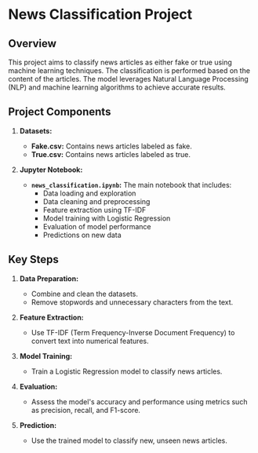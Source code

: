 # News Classification Project

## Overview

This project aims to classify news articles as either fake or true using machine learning techniques. The classification is performed based on the content of the articles. The model leverages Natural Language Processing (NLP) and machine learning algorithms to achieve accurate results.

## Project Components

1. **Datasets:**
   - **Fake.csv:** Contains news articles labeled as fake.
   - **True.csv:** Contains news articles labeled as true.

2. **Jupyter Notebook:**
   - **`news_classification.ipynb`:** The main notebook that includes:
     - Data loading and exploration
     - Data cleaning and preprocessing
     - Feature extraction using TF-IDF
     - Model training with Logistic Regression
     - Evaluation of model performance
     - Predictions on new data

## Key Steps

1. **Data Preparation:**
   - Combine and clean the datasets.
   - Remove stopwords and unnecessary characters from the text.

2. **Feature Extraction:**
   - Use TF-IDF (Term Frequency-Inverse Document Frequency) to convert text into numerical features.

3. **Model Training:**
   - Train a Logistic Regression model to classify news articles.

4. **Evaluation:**
   - Assess the model's accuracy and performance using metrics such as precision, recall, and F1-score.

5. **Prediction:**
   - Use the trained model to classify new, unseen news articles.

